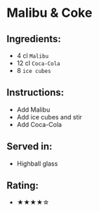 # Malibu & Coke

## Ingredients:
- 4 cl `Malibu`
- 12 cl `Coca-Cola`
- 8 `ice cubes`

## Instructions:
- Add Malibu
- Add ice cubes and stir
- Add Coca-Cola

## Served in:
- Highball glass

## Rating:
- ★★★★☆